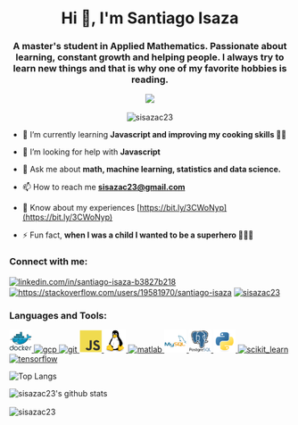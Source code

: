 <h1 align="center">Hi 👋, I'm Santiago Isaza</h1>
<h3 align="center">A master's student in Applied Mathematics. Passionate about learning, constant growth and helping people. I always try to learn new things and that is why one of my favorite hobbies is reading.</h3>

<div id="header" align="center">
  <img src="https://media.giphy.com/media/M9gbBd9nbDrOTu1Mqx/giphy.gif" width="100"/>
</div>

<p align="center"> <img src="https://komarev.com/ghpvc/?username=sisazac23&label=Profile%20views&color=0e75b6&style=flat" alt="sisazac23" /> </p>

- 🌱 I’m currently learning **Javascript and improving my cooking skills 👨‍🍳**

- 🤝 I’m looking for help with **Javascript**

- 💬 Ask me about **math, machine learning, statistics and data science.**

- 📫 How to reach me **sisazac23@gmail.com**

- 📄 Know about my experiences [https://bit.ly/3CWoNyp](https://bit.ly/3CWoNyp)

- ⚡ Fun fact, **when I was a child I wanted to be a superhero 🦸🏽‍♂️**

<h3 align="left">Connect with me:</h3>
<p align="left">
<a href="https://linkedin.com/in/linkedin.com/in/santiago-isaza-b3827b218" target="blank"><img align="center" src="https://raw.githubusercontent.com/rahuldkjain/github-profile-readme-generator/master/src/images/icons/Social/linked-in-alt.svg" alt="linkedin.com/in/santiago-isaza-b3827b218" height="30" width="40" /></a>
<a href="https://stackoverflow.com/users/https://stackoverflow.com/users/19581970/santiago-isaza" target="blank"><img align="center" src="https://raw.githubusercontent.com/rahuldkjain/github-profile-readme-generator/master/src/images/icons/Social/stack-overflow.svg" alt="https://stackoverflow.com/users/19581970/santiago-isaza" height="30" width="40" /></a>
<a href="https://www.leetcode.com/sisazac23" target="blank"><img align="center" src="https://raw.githubusercontent.com/rahuldkjain/github-profile-readme-generator/master/src/images/icons/Social/leet-code.svg" alt="sisazac23" height="30" width="40" /></a>
</p>

<h3 align="left">Languages and Tools:</h3>
<p align="left"> <a href="https://www.docker.com/" target="_blank" rel="noreferrer"> <img src="https://raw.githubusercontent.com/devicons/devicon/master/icons/docker/docker-original-wordmark.svg" alt="docker" width="40" height="40"/> </a> <a href="https://cloud.google.com" target="_blank" rel="noreferrer"> <img src="https://www.vectorlogo.zone/logos/google_cloud/google_cloud-icon.svg" alt="gcp" width="40" height="40"/> </a> <a href="https://git-scm.com/" target="_blank" rel="noreferrer"> <img src="https://www.vectorlogo.zone/logos/git-scm/git-scm-icon.svg" alt="git" width="40" height="40"/> </a> <a href="https://developer.mozilla.org/en-US/docs/Web/JavaScript" target="_blank" rel="noreferrer"> <img src="https://raw.githubusercontent.com/devicons/devicon/master/icons/javascript/javascript-original.svg" alt="javascript" width="40" height="40"/> </a> <a href="https://www.linux.org/" target="_blank" rel="noreferrer"> <img src="https://raw.githubusercontent.com/devicons/devicon/master/icons/linux/linux-original.svg" alt="linux" width="40" height="40"/> </a> <a href="https://www.mathworks.com/" target="_blank" rel="noreferrer"> <img src="https://upload.wikimedia.org/wikipedia/commons/2/21/Matlab_Logo.png" alt="matlab" width="40" height="40"/> </a> <a href="https://www.mysql.com/" target="_blank" rel="noreferrer"> <img src="https://raw.githubusercontent.com/devicons/devicon/master/icons/mysql/mysql-original-wordmark.svg" alt="mysql" width="40" height="40"/> </a> <a href="https://www.postgresql.org" target="_blank" rel="noreferrer"> <img src="https://raw.githubusercontent.com/devicons/devicon/master/icons/postgresql/postgresql-original-wordmark.svg" alt="postgresql" width="40" height="40"/> </a> <a href="https://www.python.org" target="_blank" rel="noreferrer"> <img src="https://raw.githubusercontent.com/devicons/devicon/master/icons/python/python-original.svg" alt="python" width="40" height="40"/> </a> <a href="https://scikit-learn.org/" target="_blank" rel="noreferrer"> <img src="https://upload.wikimedia.org/wikipedia/commons/0/05/Scikit_learn_logo_small.svg" alt="scikit_learn" width="40" height="40"/> </a> <a href="https://www.tensorflow.org" target="_blank" rel="noreferrer"> <img src="https://www.vectorlogo.zone/logos/tensorflow/tensorflow-icon.svg" alt="tensorflow" width="40" height="40"/> </a> </p>


![Top Langs](https://github-readme-stats-sigma-five.vercel.app/api/top-langs/?username=sisazac23&theme=tokyonight)

![sisazac23's github stats](https://github-readme-stats-sigma-five.vercel.app/api?username=sisazac23&show_icons=true&theme=tokyonight)

<p><img align="center" src="https://github-readme-streak-stats.herokuapp.com/?user=sisazac23&theme=tokyonight" alt="sisazac23" /></p>
